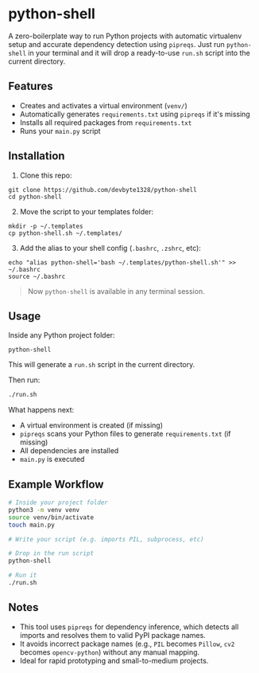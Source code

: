 # python-shell

A zero-boilerplate way to run Python projects with automatic virtualenv setup and accurate dependency detection using `pipreqs`. Just run `python-shell` in your terminal and it will drop a ready-to-use `run.sh` script into the current directory.

## Features

- Creates and activates a virtual environment (`venv/`)
- Automatically generates `requirements.txt` using `pipreqs` if it's missing
- Installs all required packages from `requirements.txt`
- Runs your `main.py` script

## Installation

1. Clone this repo:

```
git clone https://github.com/devbyte1328/python-shell
cd python-shell
```

2. Move the script to your templates folder:

```
mkdir -p ~/.templates
cp python-shell.sh ~/.templates/
```

3. Add the alias to your shell config (`.bashrc`, `.zshrc`, etc):

```
echo "alias python-shell='bash ~/.templates/python-shell.sh'" >> ~/.bashrc
source ~/.bashrc
```

> Now `python-shell` is available in any terminal session.

## Usage

Inside any Python project folder:

```
python-shell
```

This will generate a `run.sh` script in the current directory.

Then run:

```bash
./run.sh
```

What happens next:
- A virtual environment is created (if missing)
- `pipreqs` scans your Python files to generate `requirements.txt` (if missing)
- All dependencies are installed
- `main.py` is executed

## Example Workflow

```bash
# Inside your project folder
python3 -m venv venv
source venv/bin/activate
touch main.py

# Write your script (e.g. imports PIL, subprocess, etc)

# Drop in the run script
python-shell

# Run it
./run.sh
```

## Notes

- This tool uses `pipreqs` for dependency inference, which detects all imports and resolves them to valid PyPI package names.
- It avoids incorrect package names (e.g., `PIL` becomes `Pillow`, `cv2` becomes `opencv-python`) without any manual mapping.
- Ideal for rapid prototyping and small-to-medium projects.

